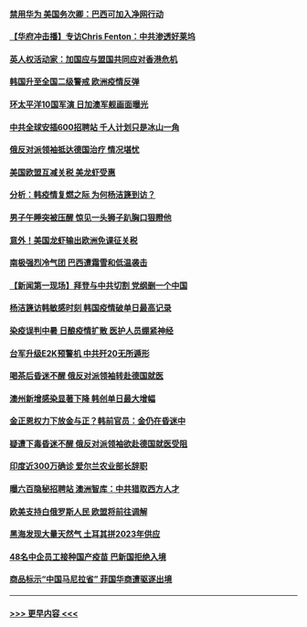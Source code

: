 #### [禁用华为 美国务次卿：巴西可加入净网行动](../pages/prog202/a102924289.md?t=08230651) 
#### [【华府冲击播】专访Chris Fenton：中共渗透好莱坞](../pages/prog202/a102924260.md?t=08230651) 
#### [英人权活动家：加国应与盟国共同应对香港危机](../pages/prog202/a102924241.md?t=08230651) 
#### [韩国升至全国二级警戒  欧洲疫情反弹](../pages/prog202/a102924180.md?t=08230651) 
#### [环太平洋10国军演 日加澳军舰画面曝光](../pages/prog202/a102924168.md?t=08230651) 
#### [中共全球安插600招聘站 千人计划只是冰山一角](../pages/prog202/a102924167.md?t=08230651) 
#### [俄反对派领袖抵达德国治疗 情况堪忧](../pages/prog202/a102924161.md?t=08230651) 
#### [美国欧盟互减关税 美龙虾受惠](../pages/prog202/a102924132.md?t=08230651) 
#### [分析：韩疫情复燃之际 为何杨洁篪到访？](../pages/prog202/a102924129.md?t=08230651) 
#### [男子午睡突被压醒 惊见一头狮子趴胸口狠瞪他](../pages/prog202/a102924078.md?t=08230651) 
#### [意外！美国龙虾输出欧洲免课征关税](../pages/prog202/a102923977.md?t=08230651) 
#### [南极强烈冷气团 巴西遭霜雪和低温袭击](../pages/prog202/a102923958.md?t=08230651) 
#### [【新闻第一现场】拜登与中共切割 党纲删一个中国](../pages/prog202/a102923971.md?t=08230651) 
#### [杨洁篪访韩敏感时刻 韩国疫情破单日最高记录](../pages/prog202/a102923930.md?t=08230651) 
#### [染疫误判中暑 日酿疫情扩散 医护人员绷紧神经](../pages/prog202/a102923898.md?t=08230651) 
#### [台军升级E2K预警机 中共歼20无所遁形](../pages/prog202/a102923874.md?t=08230651) 
#### [喝茶后昏迷不醒  俄反对派领袖转赴德国就医](../pages/prog202/a102923796.md?t=08230651) 
#### [澳州新增感染显著下降 韩创单日最大增幅](../pages/prog202/a102923545.md?t=08230651) 
#### [金正恩权力下放金与正？韩前官员：金仍在昏迷中](../pages/prog202/a102923554.md?t=08230651) 
#### [疑遭下毒昏迷不醒 俄反对派领袖欲赴德国就医受阻](../pages/prog202/a102923371.md?t=08230651) 
#### [印度近300万确诊 爱尔兰农业部长辞职](../pages/prog202/a102923389.md?t=08230651) 
#### [曝六百隐秘招聘站 澳洲智库：中共猎取西方人才](../pages/prog202/a102923432.md?t=08230651) 
#### [欧美支持白俄罗斯人民 欧盟将前往调解](../pages/prog202/a102923394.md?t=08230651) 
#### [黑海发现大量天然气 土耳其拼2023年供应](../pages/prog202/a102923356.md?t=08230651) 
#### [48名中企员工接种国产疫苗 巴新国拒绝入境](../pages/prog202/a102923337.md?t=08230651) 
#### [商品标示“中国马尼拉省” 菲国华商遭驱逐出境](../pages/prog202/a102923137.md?t=08230651) 

----
#### [ >>> 更早内容 <<< ](../indexes/prog202-earlier.md)

